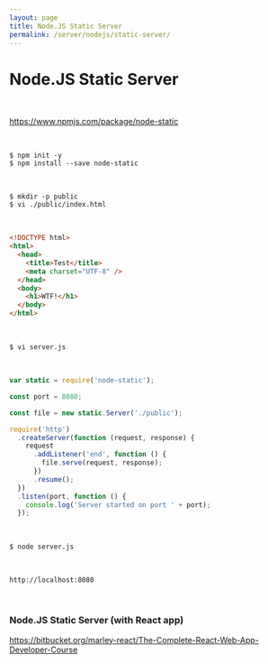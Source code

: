 ```yaml
---
layout: page
title: Node.JS Static Server
permalink: /server/nodejs/static-server/
---
```


# Node.JS Static Server

<br/>

https://www.npmjs.com/package/node-static

<br/>

    $ npm init -y
    $ npm install --save node-static

<br/>

    $ mkdir -p public
    $ vi ./public/index.html

<br/>

```html
<!DOCTYPE html>
<html>
  <head>
    <title>Test</title>
    <meta charset="UTF-8" />
  </head>
  <body>
    <h1>WTF!</h1>
  </body>
</html>
```

<br/>

    $ vi server.js

<br/>

```js
var static = require('node-static');

const port = 8080;

const file = new static.Server('./public');

require('http')
  .createServer(function (request, response) {
    request
      .addListener('end', function () {
        file.serve(request, response);
      })
      .resume();
  })
  .listen(port, function () {
    console.log('Server started on port ' + port);
  });
```

<br/>

    $ node server.js

<br/>

    http://localhost:8080

<br/>

### Node.JS Static Server (with React app)

https://bitbucket.org/marley-react/The-Complete-React-Web-App-Developer-Course
